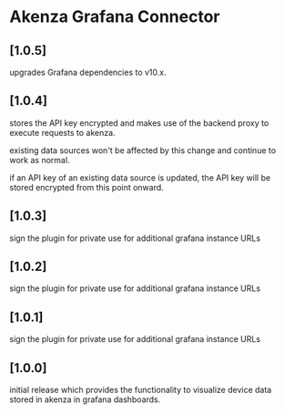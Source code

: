 # Akenza Grafana Connector

## [1.0.5]

upgrades Grafana dependencies to v10.x.

## [1.0.4]

stores the API key encrypted and makes use of the backend proxy to execute requests to akenza. 

existing data sources won't be affected by this change and continue to work as normal.

if an API key of an existing data source is updated, the API key will be stored encrypted from this point onward.

## [1.0.3]

sign the plugin for private use for additional grafana instance URLs

## [1.0.2]

sign the plugin for private use for additional grafana instance URLs

## [1.0.1] 

sign the plugin for private use for additional grafana instance URLs

## [1.0.0]

initial release which provides the functionality to visualize device data stored in akenza in grafana dashboards.
